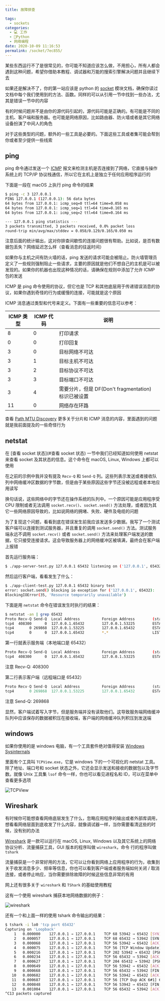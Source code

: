 ```yaml
---
title: 故障排查

tags: 
  - sockets
categories: 
  - 💻 工作
  - 🐍Python
  - 网络编程
date: 2020-10-09 11:16:53
permalink: /socket/7ec855/
---
```


某些东西运行不了是很常见的，你可能不知道应该怎么做，不用担心，所有人都会遇到这种问题，希望你借助本教程、调试器和万能的搜索引擎解决问题并且继续下去

如果还是解决不了，你的第一站应该是 python 的 [socket](https://docs.python.org/3/library/socket.html) 模块文档，确保你读过文档中每个我们使用到的方法、函数。同样的可以从引用一节中找到一些办法，尤其是错误一节中的内容

有的时候问题并不是由你的源代码引起的，源代码可能是正确的。有可能是不同的主机、客户端和服务器。也可能是网络原因，比如路由器、防火墙或者是其它网络设备扮演了中间人的角色

对于这些类型的问题，额外的一些工具是必要的。下面这些工具或者集可能会帮到你或者至少提供一些线索

## ping

ping 命令通过发送一个 [ICMP](https://en.wikipedia.org/wiki/Internet_Control_Message_Protocol) 报文来检测主机是否连接到了网络，它直接与操作系统上的 TCP/IP 协议栈通信，所以它在主机上是独立于任何应用程序运行的

下面是一段在 macOS 上执行 ping 命令的结果

```bash
$ ping -c 3 127.0.0.1
PING 127.0.0.1 (127.0.0.1): 56 data bytes
64 bytes from 127.0.0.1: icmp_seq=0 ttl=64 time=0.058 ms
64 bytes from 127.0.0.1: icmp_seq=1 ttl=64 time=0.165 ms
64 bytes from 127.0.0.1: icmp_seq=2 ttl=64 time=0.164 ms

--- 127.0.0.1 ping statistics ---
3 packets transmitted, 3 packets received, 0.0% packet loss
round-trip min/avg/max/stddev = 0.058/0.129/0.165/0.050 ms
```

注意后面的统计输出，这对你排查间歇性的连接问题很有帮助。比如说，是否有数据包丢失？网络延迟怎么样（查看消息的往返时间）

如果你与主机之间有防火墙的话，ping 发送的请求可能会被阻止。防火墙管理员定义了一些规则强制阻止一些请求，主要的原因就是他们不想自己的主机是可以被发现的。如果你的机器也出现这种情况的话，请确保在规则中添加了允许 ICMP 包的发送

ICMP 是 ping 命令使用的协议，但它也是 TCP 和其他底层用于传递错误消息的协议，如果你遇到奇怪的行为或缓慢的连接，可能就是这个原因

ICMP 消息通过类型和代号来定义。下面有一些重要的信息可以参考：

ICMP 类型 | ICMP 代码 | 说明
---        | ---        | ---
8         | 0         | 打印请求
0         | 0         | 打印回复
3         | 0         | 目标网络不可达
3         | 1         | 目标主机不可达
3         | 2         | 目标协议不可达
3         | 3         | 目标端口不可达
3         | 4         | 需要分片，但是 DF(Don't fragmentation) 标识已被设置
11        | 0         | 网络存在环路

查看 [Path MTU Discovery](https://en.wikipedia.org/wiki/Path_MTU_Discovery#Problems_with_PMTUD) 更多关于分片和 ICMP 消息的内容，里面遇到的问题就是我前面提及的一些奇怪行为

## netstat

在 [查看 socket 状态](#查看 socket 状态) 一节中我们已经知道如何使用 netstat 来查看 socket 及其状态的信息。这个命令在 macOS, Linux, Windows 上都可以使用

在之前的示例中我并没有提及 `Recv-Q` 和 `Send-Q` 列。这些列表示发送或者接收队列中网络缓冲区数据的字节数，但是由于某些原因这些字节还没被远程或者本地应用读写

换句话说，这些网络中的字节还在操作系统的队列中。一个原因可能是应用程序受 CPU 限制或者无法调用 `socket.recv()`、`socket.send()` 方法处理，或者因为其它一些网络原因导致的，比如说网络的拥堵、失败、硬件及电缆的问题

为了复现这个问题，看看到底在错误发生前我应该发送多少数据。我写了一个测试客户端可以连接到测试服务器，并且重复的调用 `socket.send()` 方法。测试服务端永远不调用 `socket.recv()` 或者 `socket.send()` 方法来处理客户端发送的数据，它只接受连接请求。这会导致服务器上的网络缓冲区被填满，最终会在客户端上报错

首先运行服务端：

```bash
$ ./app-server-test.py 127.0.0.1 65432 listening on ('127.0.0.1', 65432)
```

然后运行客户端，看看发生了什么：

```bash
$ ./app-client-test.py 127.0.0.1 65432 binary test
error: socket.send() blocking io exception for ('127.0.0.1', 65432):
BlockingIOError(35, 'Resource temporarily unavailable')
```

下面是用 `netstat` 命令在错误发生时执行的结果：

```bash
$ netstat -an | grep 65432
Proto Recv-Q Send-Q  Local Address          Foreign Address        (state)
tcp4  408300      0  127.0.0.1.65432        127.0.0.1.53225        ESTABLISHED
tcp4       0 269868  127.0.0.1.53225        127.0.0.1.65432        ESTABLISHED
tcp4       0      0  127.0.0.1.65432        *.*                    LISTEN
```

第一行就表示服务端（本地端口是 65432）

```bash
Proto Recv-Q Send-Q  Local Address          Foreign Address        (state)
tcp4  408300      0  127.0.0.1.65432        127.0.0.1.53225        ESTABLISHED
```

注意 Recv-Q: 408300

第二行表示客户端（远程端口是 65432）

```python
Proto Recv-Q Send-Q  Local Address          Foreign Address        (state)
tcp4       0 269868  127.0.0.1.53225        127.0.0.1.65432        ESTABLISHED
```

注意 Send-Q: 269868

显然，客户端试着写入字节，但是服务端并没有读取他们。这导致服务端网络缓冲队列中应该保存的数据被积压在接收端，客户端的网络缓冲队列积压到发送端

## windows

如果你使用的是 windows 电脑，有一个工具套件绝对值得安装 [Windows Sysinternals](https://docs.microsoft.com/en-us/sysinternals/)

里面有个工具叫 `TCPView.exe`，它是 windows 下的一个可视化的 netstat 工具。除了地址、端口号和 socket 状态之外，它还会显示发送和接收的数据包以及字节数。就像 Unix 工具集 `lsof` 命令一样，你也可以看见进程名和 ID，可以在菜单中查看更多选项

![TCPView](https://files.realpython.com/media/tcpview.53c115c8b061.png)

## Wireshark

有时候你可能想查看网络底层发生了什么，忽略应用程序的输出或者外部库调用，想看看网络层面到底收发了什么内容，就像调试器一样，当你需要看清这些的时候，没有别的办法

[Wireshark](https://www.wireshark.org/) 是一款可以运行在 macOS, Linux, Windows 以及其它系统上的网络协议分析、流量捕获工具，GUI 版本的程序叫做
`wireshark`，命令 行的程序叫做 `tshark`

流量捕获是一个非常好用的方法，它可以让你看到网络上应用程序的行为，收集到关于收发消息多少、频率等信息，你也可以看到客户端或者服务端如何关闭 / 取消连接，或者停止响应，当你需要排除故障的时候这些信息非常的有用

网上还有很多关于 `wireshark` 和 `TShark` 的基础使用教程

这有一个使用 wireshark 捕获本地网络数据的例子：

![wireshark](https://files.realpython.com/media/wireshark.529c058891dc.png)

还有一个和上面一样的使用 tshark 命令输出的结果：

```bash
$ tshark -i lo0 'tcp port 65432'
Capturing on 'Loopback'
    1   0.000000    127.0.0.1 → 127.0.0.1    TCP 68 53942 → 65432 [SYN] Seq=0 Win=65535 Len=0 MSS=16344 WS=32 TSval=940533635 TSecr=0 SACK_PERM=1
    2   0.000057    127.0.0.1 → 127.0.0.1    TCP 68 65432 → 53942 [SYN, ACK] Seq=0 Ack=1 Win=65535 Len=0 MSS=16344 WS=32 TSval=940533635 TSecr=940533635 SACK_PERM=1
    3   0.000068    127.0.0.1 → 127.0.0.1    TCP 56 53942 → 65432 [ACK] Seq=1 Ack=1 Win=408288 Len=0 TSval=940533635 TSecr=940533635
    4   0.000075    127.0.0.1 → 127.0.0.1    TCP 56 [TCP Window Update] 65432 → 53942 [ACK] Seq=1 Ack=1 Win=408288 Len=0 TSval=940533635 TSecr=940533635
    5   0.000216    127.0.0.1 → 127.0.0.1    TCP 202 53942 → 65432 [PSH, ACK] Seq=1 Ack=1 Win=408288 Len=146 TSval=940533635 TSecr=940533635
    6   0.000234    127.0.0.1 → 127.0.0.1    TCP 56 65432 → 53942 [ACK] Seq=1 Ack=147 Win=408128 Len=0 TSval=940533635 TSecr=940533635
    7   0.000627    127.0.0.1 → 127.0.0.1    TCP 204 65432 → 53942 [PSH, ACK] Seq=1 Ack=147 Win=408128 Len=148 TSval=940533635 TSecr=940533635
    8   0.000649    127.0.0.1 → 127.0.0.1    TCP 56 53942 → 65432 [ACK] Seq=147 Ack=149 Win=408128 Len=0 TSval=940533635 TSecr=940533635
    9   0.000668    127.0.0.1 → 127.0.0.1    TCP 56 65432 → 53942 [FIN, ACK] Seq=149 Ack=147 Win=408128 Len=0 TSval=940533635 TSecr=940533635
   10   0.000682    127.0.0.1 → 127.0.0.1    TCP 56 53942 → 65432 [ACK] Seq=147 Ack=150 Win=408128 Len=0 TSval=940533635 TSecr=940533635
   11   0.000687    127.0.0.1 → 127.0.0.1    TCP 56 [TCP Dup ACK 6#1] 65432 → 53942 [ACK] Seq=150 Ack=147 Win=408128 Len=0 TSval=940533635 TSecr=940533635
   12   0.000848    127.0.0.1 → 127.0.0.1    TCP 56 53942 → 65432 [FIN, ACK] Seq=147 Ack=150 Win=408128 Len=0 TSval=940533635 TSecr=940533635
   13   0.001004    127.0.0.1 → 127.0.0.1    TCP 56 65432 → 53942 [ACK] Seq=150 Ack=148 Win=408128 Len=0 TSval=940533635 TSecr=940533635
^C13 packets captured
```
